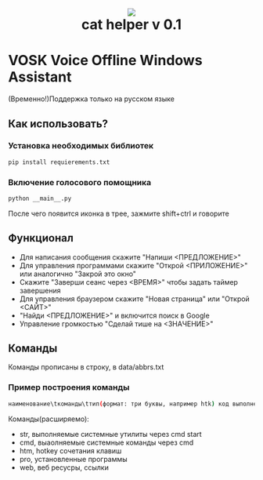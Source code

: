 <h1 align="center">
  <img src="speech/data/scaled-cat.ico"><br/>cat helper v 0.1
</h1>

# VOSK Voice Offline Windows Assistant

(Временно!)Поддержка только на русском языке
## Как использовать?
### Установка необходимых библиотек
```bash
pip install requierements.txt
```
### Включение голосового помощника
```bash
python __main__.py
```
После чего появится иконка в трее, зажмите shift+ctrl и говорите
## Функционал 
- Для написания сообщения скажите "Напиши <ПРЕДЛОЖЕНИЕ>"
- Для управления программами скажите "Открой <ПРИЛОЖЕНИЕ>" или аналогично "Закрой это окно"
- Скажите "Заверши сеанс через <ВРЕМЯ>" чтобы задать таймер завершения
- Для управления браузером скажите "Новая страница" или "Открой <САЙТ>"
- "Найди <ПРЕДЛОЖЕНИЕ>" и включится поиск в Google
- Управление громкостью "Сделай тише на <ЗНАЧЕНИЕ>"
## Команды 
Команды прописаны в строку, в data/abbrs.txt
### Пример построения команды
```bash
наименование\tкоманды\tтип(формат: три буквы, например htk) код выполнения (через пробел)
```
Команды(расширяемо):
- str, выполняемые системные утилиты через cmd start
- cmd, выаолняемые системные команды через cmd
- htm, hotkey сочетания клавиш
- pro, установленные программы
- web, веб ресусры, ссылки
